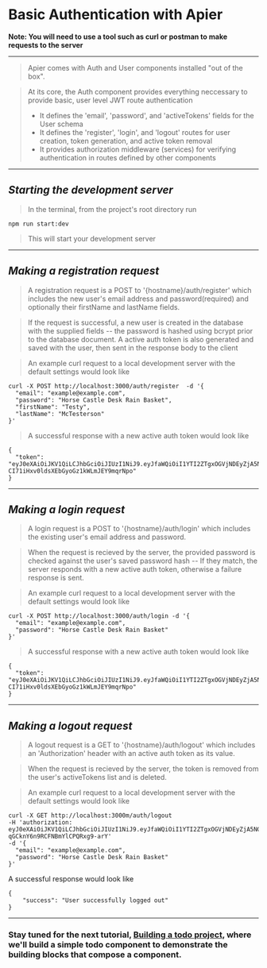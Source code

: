 # Basic Authentication with Apier

**Note: You will need to use a tool such as curl or postman to make requests to
the server**

---

> Apier comes with Auth and User components installed "out of the box".

> At its core, the Auth component provides everything neccessary to provide
> basic, user level JWT route authentication
>
> * It defines the 'email', 'password', and 'activeTokens' fields for the User
>   schema
> * It defines the 'register', 'login', and 'logout' routes for user creation,
>   token generation, and active token removal
> * It provides authorization middleware (services) for verifying authentication
>   in routes defined by other components

---

## _Starting the development server_

> In the terminal, from the project's root directory run

```
npm run start:dev
```

> This will start your development server

---

## _Making a registration request_

> A registration request is a POST to '{hostname}/auth/register' which includes
> the new user's email address and password(required) and optionally their
> firstName and lastName fields.

> If the request is successful, a new user is created in the database with the
> supplied fields -- the password is hashed using bcrypt prior to the database
> document. A active auth token is also generated and saved with the user, then
> sent in the response body to the client

> An example curl request to a local development server with the default
> settings would look like

```
curl -X POST http://localhost:3000/auth/register  -d '{
  "email": "example@example.com",
  "password": "Horse Castle Desk Rain Basket",
  "firstName": "Testy",
  "lastName": "McTesterson"
}'
```

> A successful response with a new active auth token would look like

```
{
  "token": "eyJ0eXAiOiJKV1QiLCJhbGciOiJIUzI1NiJ9.eyJfaWQiOiI1YTI2ZTgxOGVjNDEyZjA5NGY2YTlhMTkiLCJlbWFpbCI6ImV4YW1wbGVAZXhhbXBsZS5jb20iLCJpYXQiOjE1MTI0OTkyMjQ1NzR9.1La2CFu-CI71iHxv0ldsXEbGyoGz1kWLmJEY9mqrNpo"
}
```

---

## _Making a login request_

> A login request is a POST to '{hostname}/auth/login' which includes the
> existing user's email address and password.

> When the request is recieved by the server, the provided password is checked
> against the user's saved password hash -- If they match, the server responds
> with a new active auth token, otherwise a failure response is sent.

> An example curl request to a local development server with the default
> settings would look like

```
curl -X POST http://localhost:3000/auth/login -d '{
  "email": "example@example.com",
  "password": "Horse Castle Desk Rain Basket"
}'
```

> A successful response with a new active auth token would look like

```
{
  "token": "eyJ0eXAiOiJKV1QiLCJhbGciOiJIUzI1NiJ9.eyJfaWQiOiI1YTI2ZTgxOGVjNDEyZjA5NGY2YTlhMTkiLCJlbWFpbCI6ImV4YW1wbGVAZXhhbXBsZS5jb20iLCJpYXQiOjE1MTI0OTkyMjQ1NzR9.1La2CFu-CI71iHxv0ldsXEbGyoGz1kWLmJEY9mqrNpo"
}
```

---

## _Making a logout request_

> A logout request is a GET to '{hostname}/auth/logout' which includes an
> 'Authorization' header with an active auth token as its value.

> When the request is recieved by the server, the token is removed from the
> user's activeTokens list and is deleted.

> An example curl request to a local development server with the default
> settings would look like

```
curl -X GET http://localhost:3000m/auth/logout
-H 'authorization: eyJ0eXAiOiJKV1QiLCJhbGciOiJIUzI1NiJ9.eyJfaWQiOiI1YTI2ZTgxOGVjNDEyZjA5NGY2YTlhMTkiLCJlbWFpbCI6ImV4YW1wbGVAZXhhbXBsZS5jb20iLCJpYXQiOjE1MTI1MDAwNTQ2ODV9.hOxzzwCxHHAIU7-qGCknY6n9RCFNBmYlCPQRxg9-arY'
-d '{
  "email": "example@example.com",
  "password": "Horse Castle Desk Rain Basket"
}'
```

A successful response would look like

```
{
    "success": "User successfully logged out"
}
```

---

### Stay tuned for the next tutorial, [**Building a todo project**](/docs/2-Building_a_todo_project.md), where we'll build a simple todo component to demonstrate the building blocks that compose a component.
